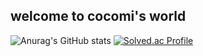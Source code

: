 ## welcome to cocomi's world

![Anurag's GitHub stats](https://github-readme-stats.vercel.app/api?username=Taroguma&hide=contribs,prs&show_icons=true&theme=cherry)
[![Solved.ac Profile](http://mazassumnida.wtf/api/generate_badge?boj=Taroguma)](https://solved.ac/Taroguma)<br/>
